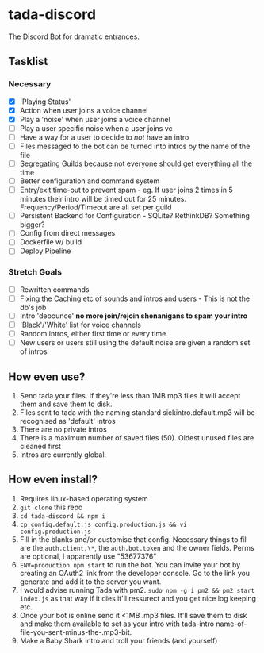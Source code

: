 # tada-discord

The Discord Bot for dramatic entrances.

## Tasklist

### Necessary

- [x] 'Playing Status'
- [x] Action when user joins a voice channel
- [x] Play a 'noise' when user joins a voice channel
- [ ] Play a user specific noise when a user joins vc
- [ ] Have a way for a user to decide to _not_ have an intro
- [ ] Files messaged to the bot can be turned into intros by the name of the file
- [ ] Segregating Guilds because not everyone should get everything all the time
- [ ] Better configuration and command system
- [ ] Entry/exit time-out to prevent spam - eg. If user joins 2 times in 5 minutes their intro will be timed out for 25 minutes. Frequency/Period/Timeout are all set per guild
- [ ] Persistent Backend for Configuration - SQLite? RethinkDB? Something bigger?
- [ ] Config from direct messages
- [ ] Dockerfile w/ build
- [ ] Deploy Pipeline

### Stretch Goals

- [ ] Rewritten commands
- [ ] Fixing the Caching etc of sounds and intros and users - This is not the db's job
- [ ] Intro 'debounce' **no more join/rejoin shenanigans to spam your intro**
- [ ] 'Black'/'White' list for voice channels
- [ ] Random intros, either first time or every time
- [ ] New users or users still using the default noise are given a random set of intros

## How even use?

1. Send tada your files. If they're less than 1MB mp3 files it will accept them and save them to disk.
2. Files sent to tada with the naming standard sickintro.default.mp3 will be recognised as 'default' intros
3. There are no private intros
4. There is a maximum number of saved files (50). Oldest unused files are cleaned first
5. Intros are currently global.

## How even install?

1. Requires linux-based operating system
2. `git clone` this repo
3. `cd tada-discord && npm i`
4. `cp config.default.js config.production.js && vi config.production.js`
5. Fill in the blanks and/or customise that config. Necessary things to fill are the `auth.client.\*`, the `auth.bot.token` and the owner fields. Perms are optional, I apparently use "53677376"
6. `ENV=production npm start` to run the bot. You can invite your bot by creating an OAuth2 link from the developer console. Go to the link you generate and add it to the server you want.
7. I would advise running Tada with pm2. `sudo npm -g i pm2 && pm2 start index.js` as that way if it dies it'll ressurect and you get nice log keeping etc.
8. Once your bot is online send it <1MB .mp3 files. It'll save them to disk and make them available to set as your intro with tada-intro name-of-file-you-sent-minus-the-.mp3-bit.
9. Make a Baby Shark intro and troll your friends (and yourself)
